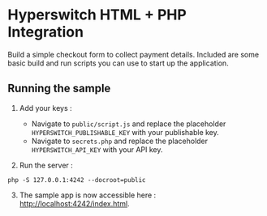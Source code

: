 # Hyperswitch HTML + PHP Integration

Build a simple checkout form to collect payment details. Included are some basic
build and run scripts you can use to start up the application.

## Running the sample

1. Add your keys :
    - Navigate to `public/script.js` and replace the placeholder `HYPERSWITCH_PUBLISHABLE_KEY` with your publishable key.
    - Navigate to `secrets.php` and replace the placeholder `HYPERSWITCH_API_KEY` with your API key.

2. Run the server :
~~~
php -S 127.0.0.1:4242 --docroot=public
~~~

3. The sample app is now accessible here : [http://localhost:4242/index.html](http://localhost:4242/index.html).
